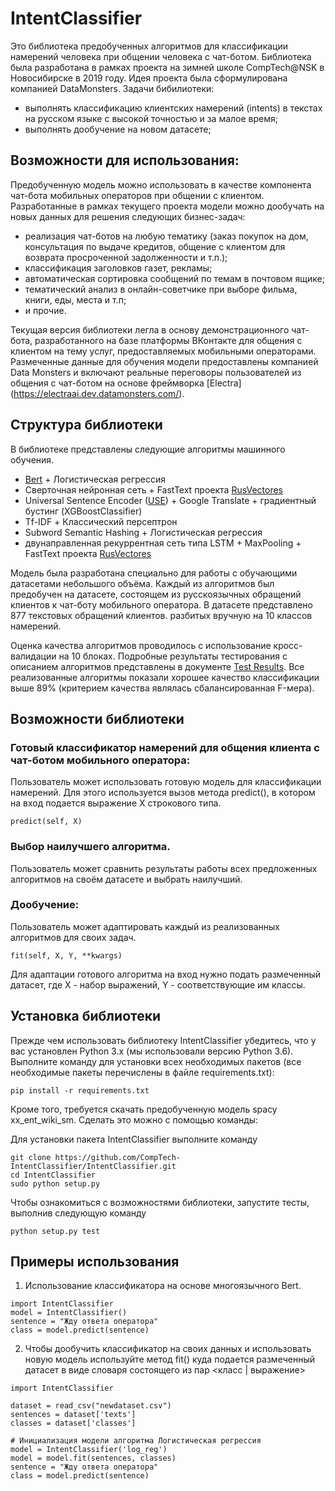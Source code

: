 # IntentClassifier
Это библиотека предобученных алгоритмов для классификации намерений человека при общении человека с чат-ботом. Библиотека была разработана в рамках проекта на зимней школе CompTech@NSK в Новосибирске в 2019 году. Идея проекта была сформулирована компанией DataMonsters.
 Задачи бибилиотеки:
 * выполнять классификацию клиентских намерений (intents) в текстах на русском языке с высокой точностью и за малое время;
 * выполнять дообучение на новом датасете;
 

## Возможности для использования:
Предобученную модель можно использовать в качестве компонента чат-бота мобильных операторов при общении с клиентом. 
Разработанные в рамках текущего проекта модели можно дообучать на новых данных для решения следующих бизнес-задач:
* реализация чат-ботов на любую тематику (заказ покупок на дом, консультация по выдаче кредитов, общение с клиентом для возврата просроченной задолженности и т.п.);
* классификация заголовков газет, рекламы;
* автоматическая сортировка сообщений по темам в почтовом ящике;
* тематический анализ в онлайн-советчике при выборе фильма, книги, еды, места и т.п;
* и прочие.

Текущая версия библиотеки легла в основу демонстрационного чат-бота, разработанного на базе платформы ВКонтакте для общения с клиентом на тему услуг, предоставляемых мобильными операторами. Размеченные данные для обучения модели предоставлены компанией Data Monsters и включают реальные переговоры пользователей из общения с чат-ботом на основе фреймворка [Electra] (https://electraai.dev.datamonsters.com/).

 ## Структура библиотеки
 В библиотеке представлены следующие алгоритмы машинного обучения. 
* [Bert](https://github.com/google-research/bert) + Логистическая регрессия
* Сверточная нейронная сеть + FastText проекта [RusVectores](https://rusvectores.org/ru/)
* Universal Sentence Encoder ([USE](https://tfhub.dev/google/universal-sentence-encoder/2)) + Google Translate + градиентный бустинг (XGBoostClassifier) 
* Tf-IDF + Классический персептрон
* Subword Semantic Hashing + Логистическая регрессия
* двунаправленная рекуррентная сеть типа LSTM + MaxPooling + FastText проекта [RusVectores](https://rusvectores.org/ru/)

Модель была разработана специально для работы с обучающими датасетами небольшого объёма.
Каждый из алгоритмов был предобучен на датасете, состоящем из русскоязычных обращений клиентов к чат-боту мобильного оператора. В датасете представлено 877 текстовых обращений клиентов. разбитых вручную на 10 классов намерений.

Оценка качества алгоритмов проводилось с использование кросс-валидации на 10 блоках. Подробные результаты тестирования с описанием алгоритмов представлены в документе [Test Results](https://github.com/CompTech-IntentClassifier/IntentClassifier/blob/master/Test%20Results.md). Все реализованные алгоритмы показали хорошее качество классификации выше 89% (критерием качества являлась сбалансированная F-мера).

## Возможности библиотеки

### Готовый классификатор намерений для общения клиента с чат-ботом мобильного оператора:
Пользователь может использовать готовую модель для классификации намерений. Для этого используется вызов метода predict(), в котором на вход подается выражение X строкового типа.
```
predict(self, X)
```
### Выбор наилучшего алгоритма.
Пользователь может сравнить результаты работы всех предложенных алгоритмов на своём датасете и выбрать наилучший.

### Дообучение:
Пользователь может адаптировать каждый из реализованных алгоритмов для своих задач.
```
fit(self, X, Y, **kwargs)
```
Для адаптации готового алгоритма на вход нужно подать размеченный датасет, где X - набор выражений, Y - соответствующие им классы.

## Установка библиотеки
Прежде чем использовать библиотеку IntentClassifier убедитесь, что у вас установлен Python 3.x (мы использовали версию Python 3.6).
Выполните команду для установки всех необходимых пакетов (все необходимые пакеты перечислены в файле requirements.txt):
```
pip install -r requirements.txt
```
Кроме того, требуется скачать предобученную модель spacy xx_ent_wiki_sm. Сделать это можно с помощью команды:

Для установки пакета IntentClassifier выполните команду
```
git clone https://github.com/CompTech-IntentClassifier/IntentClassifier.git
cd IntentClassifier
sudo python setup.py
```

Чтобы ознакомиться с возможностями библиотеки, запустите тесты, выполнив следующую команду
```
python setup.py test
```

## Примеры использования

1. Использование классификатора на основе многоязычного Bert.
```
import IntentClassifier
model = IntentClassifier()
sentence = "Жду ответа оператора"
class = model.predict(sentence)
```
2. Чтобы дообучить классификатор на своих данных и использовать новую модель используйте метод fit() куда подается размеченный датасет в виде словаря состоящего из пар <класс | выражение>
```
import IntentClassifier 

dataset = read_csv("newdataset.csv")
sentences = dataset['texts']
classes = dataset['classes']

# Инициализация модели алгоритма Логистическая регрессия
model = IntentClassifier('log_reg')
model = model.fit(sentences, classes)
sentence = "Жду ответа оператора"
class = model.predict(sentence)
```
